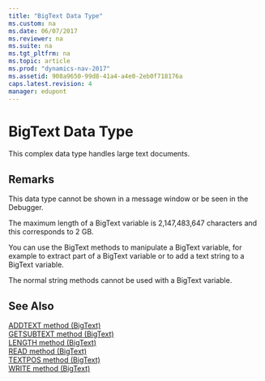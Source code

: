 ```yaml
---
title: "BigText Data Type"
ms.custom: na
ms.date: 06/07/2017
ms.reviewer: na
ms.suite: na
ms.tgt_pltfrm: na
ms.topic: article
ms.prod: "dynamics-nav-2017"
ms.assetid: 908a9650-99d8-41a4-a4e0-2eb0f718176a
caps.latest.revision: 4
manager: edupont
---
```

# BigText Data Type
This complex data type handles large text documents.  

## Remarks  
 This data type cannot be shown in a message window or be seen in the Debugger.  

 The maximum length of a BigText variable is 2,147,483,647 characters and this corresponds to 2 GB.  

 You can use the BigText methods to manipulate a BigText variable, for example to extract part of a BigText variable or to add a text string to a BigText variable.  

 The normal string methods cannot be used with a BigText variable.  

## See Also  
 [ADDTEXT method (BigText)](../methods/devenv-addtext-method-bigtext.md)   
 [GETSUBTEXT method (BigText)](../methods/devenv-getsubtext-method-bigtext.md)   
 [LENGTH method (BigText)](../methods/devenv-length-method-bigtext.md)   
 [READ method (BigText)](../methods/devenv-read-method-bigtext.md)   
 [TEXTPOS method (BigText)](../methods/devenv-textpos-method-bigtext.md)   
 [WRITE method (BigText)](../methods/devenv-write-method-bigtext.md)
